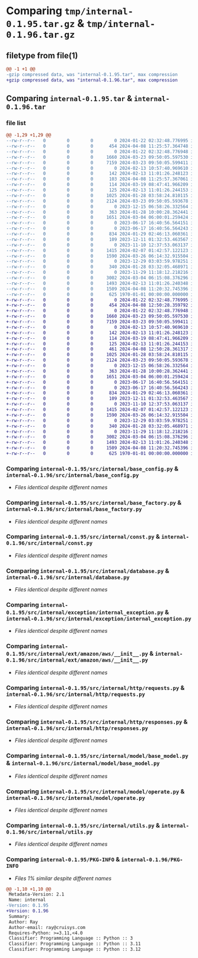 # Comparing `tmp/internal-0.1.95.tar.gz` & `tmp/internal-0.1.96.tar.gz`

## filetype from file(1)

```diff
@@ -1 +1 @@
-gzip compressed data, was "internal-0.1.95.tar", max compression
+gzip compressed data, was "internal-0.1.96.tar", max compression
```

## Comparing `internal-0.1.95.tar` & `internal-0.1.96.tar`

### file list

```diff
@@ -1,29 +1,29 @@
--rw-r--r--   0        0        0        0 2024-01-22 02:32:48.776995 internal-0.1.95/README.md
--rw-r--r--   0        0        0      454 2024-04-08 11:25:57.364748 internal-0.1.95/pyproject.toml
--rw-r--r--   0        0        0        0 2024-01-22 02:32:48.776948 internal-0.1.95/src/internal/__init__.py
--rw-r--r--   0        0        0     1660 2024-03-23 09:50:05.597530 internal-0.1.95/src/internal/base_config.py
--rw-r--r--   0        0        0     7159 2024-03-23 09:50:05.599411 internal-0.1.95/src/internal/base_factory.py
--rw-r--r--   0        0        0        0 2024-02-13 10:57:40.969610 internal-0.1.95/src/internal/common_enum/__init__.py
--rw-r--r--   0        0        0      142 2024-02-13 11:01:26.248123 internal-0.1.95/src/internal/common_enum/contact_type.py
--rw-r--r--   0        0        0      103 2024-04-08 11:25:57.367061 internal-0.1.95/src/internal/common_enum/event_trigger_type.py
--rw-r--r--   0        0        0      114 2024-03-19 08:47:41.966209 internal-0.1.95/src/internal/common_enum/event_type.py
--rw-r--r--   0        0        0      125 2024-02-13 11:01:26.244153 internal-0.1.95/src/internal/common_enum/operator_type.py
--rw-r--r--   0        0        0     1025 2024-01-28 03:58:24.810115 internal-0.1.95/src/internal/const.py
--rw-r--r--   0        0        0     2124 2024-03-23 09:50:05.593678 internal-0.1.95/src/internal/database.py
--rw-r--r--   0        0        0        0 2023-12-15 06:58:26.332564 internal-0.1.95/src/internal/exception/__init__.py
--rw-r--r--   0        0        0      363 2024-01-28 10:00:28.362441 internal-0.1.95/src/internal/exception/base_exception.py
--rw-r--r--   0        0        0     1651 2024-03-04 06:00:01.259424 internal-0.1.95/src/internal/exception/internal_exception.py
--rw-r--r--   0        0        0        0 2023-06-17 16:40:56.564151 internal-0.1.95/src/internal/ext/__init__.py
--rw-r--r--   0        0        0        0 2023-06-17 16:40:56.564243 internal-0.1.95/src/internal/ext/amazon/__init__.py
--rw-r--r--   0        0        0      834 2024-01-29 02:46:13.060361 internal-0.1.95/src/internal/ext/amazon/aws/__init__.py
--rw-r--r--   0        0        0      109 2023-12-11 01:32:53.463567 internal-0.1.95/src/internal/ext/amazon/aws/const.py
--rw-r--r--   0        0        0        0 2023-11-10 12:37:53.063137 internal-0.1.95/src/internal/http/__init__.py
--rw-r--r--   0        0        0     1415 2024-02-07 01:42:57.122123 internal-0.1.95/src/internal/http/requests.py
--rw-r--r--   0        0        0     1590 2024-03-26 06:14:32.915504 internal-0.1.95/src/internal/http/responses.py
--rw-r--r--   0        0        0        0 2023-12-29 03:03:59.978251 internal-0.1.95/src/internal/interface/__init__.py
--rw-r--r--   0        0        0      340 2024-01-28 03:32:05.468971 internal-0.1.95/src/internal/interface/base_interface.py
--rw-r--r--   0        0        0        0 2023-11-29 11:18:12.218216 internal-0.1.95/src/internal/model/__init__.py
--rw-r--r--   0        0        0     3002 2024-03-04 06:15:08.376296 internal-0.1.95/src/internal/model/base_model.py
--rw-r--r--   0        0        0     1493 2024-02-13 11:01:26.240348 internal-0.1.95/src/internal/model/operate.py
--rw-r--r--   0        0        0     1509 2024-04-08 11:20:32.745396 internal-0.1.95/src/internal/utils.py
--rw-r--r--   0        0        0      625 1970-01-01 00:00:00.000000 internal-0.1.95/PKG-INFO
+-rw-r--r--   0        0        0        0 2024-01-22 02:32:48.776995 internal-0.1.96/README.md
+-rw-r--r--   0        0        0      454 2024-04-08 12:50:28.359792 internal-0.1.96/pyproject.toml
+-rw-r--r--   0        0        0        0 2024-01-22 02:32:48.776948 internal-0.1.96/src/internal/__init__.py
+-rw-r--r--   0        0        0     1660 2024-03-23 09:50:05.597530 internal-0.1.96/src/internal/base_config.py
+-rw-r--r--   0        0        0     7159 2024-03-23 09:50:05.599411 internal-0.1.96/src/internal/base_factory.py
+-rw-r--r--   0        0        0        0 2024-02-13 10:57:40.969610 internal-0.1.96/src/internal/common_enum/__init__.py
+-rw-r--r--   0        0        0      142 2024-02-13 11:01:26.248123 internal-0.1.96/src/internal/common_enum/contact_type.py
+-rw-r--r--   0        0        0      114 2024-03-19 08:47:41.966209 internal-0.1.96/src/internal/common_enum/event_type.py
+-rw-r--r--   0        0        0      125 2024-02-13 11:01:26.244153 internal-0.1.96/src/internal/common_enum/operator_type.py
+-rw-r--r--   0        0        0      461 2024-04-08 12:50:28.361317 internal-0.1.96/src/internal/common_enum/service_ticket_event_trigger_type.py
+-rw-r--r--   0        0        0     1025 2024-01-28 03:58:24.810115 internal-0.1.96/src/internal/const.py
+-rw-r--r--   0        0        0     2124 2024-03-23 09:50:05.593678 internal-0.1.96/src/internal/database.py
+-rw-r--r--   0        0        0        0 2023-12-15 06:58:26.332564 internal-0.1.96/src/internal/exception/__init__.py
+-rw-r--r--   0        0        0      363 2024-01-28 10:00:28.362441 internal-0.1.96/src/internal/exception/base_exception.py
+-rw-r--r--   0        0        0     1651 2024-03-04 06:00:01.259424 internal-0.1.96/src/internal/exception/internal_exception.py
+-rw-r--r--   0        0        0        0 2023-06-17 16:40:56.564151 internal-0.1.96/src/internal/ext/__init__.py
+-rw-r--r--   0        0        0        0 2023-06-17 16:40:56.564243 internal-0.1.96/src/internal/ext/amazon/__init__.py
+-rw-r--r--   0        0        0      834 2024-01-29 02:46:13.060361 internal-0.1.96/src/internal/ext/amazon/aws/__init__.py
+-rw-r--r--   0        0        0      109 2023-12-11 01:32:53.463567 internal-0.1.96/src/internal/ext/amazon/aws/const.py
+-rw-r--r--   0        0        0        0 2023-11-10 12:37:53.063137 internal-0.1.96/src/internal/http/__init__.py
+-rw-r--r--   0        0        0     1415 2024-02-07 01:42:57.122123 internal-0.1.96/src/internal/http/requests.py
+-rw-r--r--   0        0        0     1590 2024-03-26 06:14:32.915504 internal-0.1.96/src/internal/http/responses.py
+-rw-r--r--   0        0        0        0 2023-12-29 03:03:59.978251 internal-0.1.96/src/internal/interface/__init__.py
+-rw-r--r--   0        0        0      340 2024-01-28 03:32:05.468971 internal-0.1.96/src/internal/interface/base_interface.py
+-rw-r--r--   0        0        0        0 2023-11-29 11:18:12.218216 internal-0.1.96/src/internal/model/__init__.py
+-rw-r--r--   0        0        0     3002 2024-03-04 06:15:08.376296 internal-0.1.96/src/internal/model/base_model.py
+-rw-r--r--   0        0        0     1493 2024-02-13 11:01:26.240348 internal-0.1.96/src/internal/model/operate.py
+-rw-r--r--   0        0        0     1509 2024-04-08 11:20:32.745396 internal-0.1.96/src/internal/utils.py
+-rw-r--r--   0        0        0      625 1970-01-01 00:00:00.000000 internal-0.1.96/PKG-INFO
```

### Comparing `internal-0.1.95/src/internal/base_config.py` & `internal-0.1.96/src/internal/base_config.py`

 * *Files identical despite different names*

### Comparing `internal-0.1.95/src/internal/base_factory.py` & `internal-0.1.96/src/internal/base_factory.py`

 * *Files identical despite different names*

### Comparing `internal-0.1.95/src/internal/const.py` & `internal-0.1.96/src/internal/const.py`

 * *Files identical despite different names*

### Comparing `internal-0.1.95/src/internal/database.py` & `internal-0.1.96/src/internal/database.py`

 * *Files identical despite different names*

### Comparing `internal-0.1.95/src/internal/exception/internal_exception.py` & `internal-0.1.96/src/internal/exception/internal_exception.py`

 * *Files identical despite different names*

### Comparing `internal-0.1.95/src/internal/ext/amazon/aws/__init__.py` & `internal-0.1.96/src/internal/ext/amazon/aws/__init__.py`

 * *Files identical despite different names*

### Comparing `internal-0.1.95/src/internal/http/requests.py` & `internal-0.1.96/src/internal/http/requests.py`

 * *Files identical despite different names*

### Comparing `internal-0.1.95/src/internal/http/responses.py` & `internal-0.1.96/src/internal/http/responses.py`

 * *Files identical despite different names*

### Comparing `internal-0.1.95/src/internal/model/base_model.py` & `internal-0.1.96/src/internal/model/base_model.py`

 * *Files identical despite different names*

### Comparing `internal-0.1.95/src/internal/model/operate.py` & `internal-0.1.96/src/internal/model/operate.py`

 * *Files identical despite different names*

### Comparing `internal-0.1.95/src/internal/utils.py` & `internal-0.1.96/src/internal/utils.py`

 * *Files identical despite different names*

### Comparing `internal-0.1.95/PKG-INFO` & `internal-0.1.96/PKG-INFO`

 * *Files 1% similar despite different names*

```diff
@@ -1,10 +1,10 @@
 Metadata-Version: 2.1
 Name: internal
-Version: 0.1.95
+Version: 0.1.96
 Summary: 
 Author: Ray
 Author-email: ray@cruisys.com
 Requires-Python: >=3.11,<4.0
 Classifier: Programming Language :: Python :: 3
 Classifier: Programming Language :: Python :: 3.11
 Classifier: Programming Language :: Python :: 3.12
```

